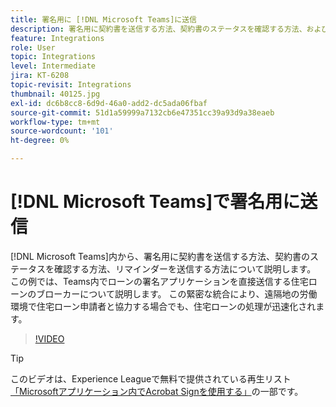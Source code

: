 ```yaml
---
title: 署名用に [!DNL Microsoft Teams]に送信
description: 署名用に契約書を送信する方法、契約書のステータスを確認する方法、および [!DNL Microsoft Teams]内からリマインダーを送信する方法について説明します
feature: Integrations
role: User
topic: Integrations
level: Intermediate
jira: KT-6208
topic-revisit: Integrations
thumbnail: 40125.jpg
exl-id: dc6b8cc8-6d9d-46a0-add2-dc5ada06fbaf
source-git-commit: 51d1a59999a7132cb6e47351cc39a93d9a38eaeb
workflow-type: tm+mt
source-wordcount: '101'
ht-degree: 0%

---
```


# [!DNL Microsoft Teams]で署名用に送信

[!DNL Microsoft Teams]内から、署名用に契約書を送信する方法、契約書のステータスを確認する方法、リマインダーを送信する方法について説明します。 この例では、Teams内でローンの署名アプリケーションを直接送信する住宅ローンのブローカーについて説明します。 この緊密な統合により、遠隔地の労働環境で住宅ローン申請者と協力する場合でも、住宅ローンの処理が迅速化されます。

>[!VIDEO](https://video.tv.adobe.com/v/3446194?quality=12&learn=on&hidetitle=true&captions=jpn)

>[!TIP]
>
>このビデオは、Experience Leagueで無料で提供されている再生リスト[「Microsoftアプリケーション内でAcrobat Signを使用する」](https://experienceleague.adobe.com/ja/playlists/acrobat-sign-integrate-microsoft-apps)の一部です。
